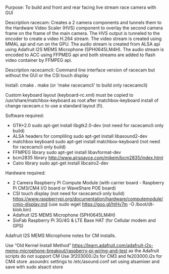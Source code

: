 Purpose: To build and front and rear facing live stream race camera with GUI

Description racecam: Creates a 2 camera components and tunnels them to the 
Hardware Video Scaler (HVS) component to overlay the second camera 
frame on the frame of the main camera. The HVS output is tunneled to 
the encoder to create a video H.264 stream.  The video stream is 
created using MMAL api and run on the GPU.  The audio stream is 
created from ALSA api using Adafruit I2S MEMS Microphone 
(SPH0645LM4H).  The audio stream is encoded to ACC using FFPMEG api 
and both streams are added to flash video container by FFMPEG api.

Description racecamcli: Command line interface version of racecam but 
without the GUI or the CSI touch display


Install: 	cmake .
			make (or 'make racecamcli' to build only racecamcli)

Custom keyboard layout (keyboard-rc.xml) must be copied to /usr/share/matchbox-keyboard as root after matchbox-keyboard install of change racecam.c to use a standard layout (fi). 

Software required:
* GTK+2.0 sudo apt-get install libgtk2.0-dev (not need for racecamcli only build)
* ALSA headers for compliling sudo apt-get install libasound2-dev
* matchbox keyboard sudo apt-get install matchbox-keyboard (not need for racecamcli only build)
* FFMPEG library sudo apt-get install libavformat-dev 
* bcm2835 library http://www.airspayce.com/mikem/bcm2835/index.html
* Cairo library sudo apt-get install libcairo2-dev

Hardware required:
* 2 Camera Raspberry Pi Compute Module 
	(with carrier board - Raspberry Pi CM3/CM4 I/O board or WaveShare POE board)
* CSI touch display  (not need for racecamcli only build)
	https://www.raspberrypi.org/documentation/hardware/computemodule/cmio-display.md
	 (use sudo wget https://goo.gl/htHv7m -O /boot/dt-blob.bin)
* Adafruit I2S MEMS Microphone (SPH0645LM4H)
* SixFab Raspberry Pi 3G/4G & LTE Base HAT (for Cellular modem and GPS)

Adafruit I2S MEMS Microphone notes for CM installs.

Use “Old Kernel Install Method” https://learn.adafruit.com/adafruit-i2s-mems-microphone-breakout/raspberry-pi-wiring-and-test as the Adafruit scripts do not support CM
Use  3f203000.i2s for CM3 and fe203000.i2s for CM4
store .asoundrc settings to /etc/asound.conf
set using alsamixer and save with sudo alsactl store


